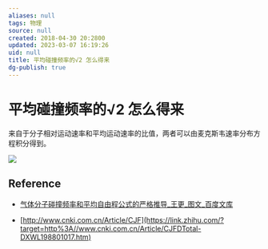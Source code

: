 ```yaml
---
aliases: null
tags: 物理
source: null
created: 2018-04-30 20:2800
updated: 2023-03-07 16:19:26
uid: null
title: 平均碰撞频率的√2 怎么得来
dg-publish: true
---
```


# 平均碰撞频率的√2 怎么得来

来自于分子相对运动速率和平均运动速率的比值，两者可以由麦克斯韦速率分布方程积分得到。

![](https://pic1.zhimg.com/80/v2-3b4fff1f67e394b635bc35ed55f73ba3_1440w.webp?source=1940ef5c)

## Reference

-  [气体分子碰撞频率和平均自由程公式的严格推导_王更_图文_百度文库](https://link.zhihu.com/?target=https%3A//wenku.baidu.com/view/5be348f383c4bb4cf6ecd10b.html)

-  [http://www.cnki.com.cn/Article/CJF](https://link.zhihu.com/?target=http%3A//www.cnki.com.cn/Article/CJFDTotal-DXWL198801017.htm)
